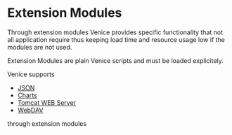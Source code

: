 # Extension Modules

Through extension modules Venice provides specific functionality
that not all application require thus keeping load time and 
resource usage low if the modules are not used.

Extension Modules are plain Venice scripts and must be loaded 
explicitely.

Venice supports

* [JSON](ext-json.md)
* [Charts](ext-charts.md)
* [Tomcat WEB Server](ext-tomcat.md)
* [WebDAV](ext-webdav.md)

through extension modules
  




